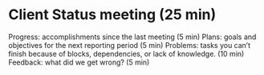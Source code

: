 # Client Status meeting (25 min)

Progress: accomplishments since the last meeting (5 min)
Plans: goals and objectives for the next reporting period (5 min)
Problems: tasks you can’t finish because of blocks, dependencies, or lack of knowledge. (10 min)
Feedback: what did we get wrong? (5 min)

